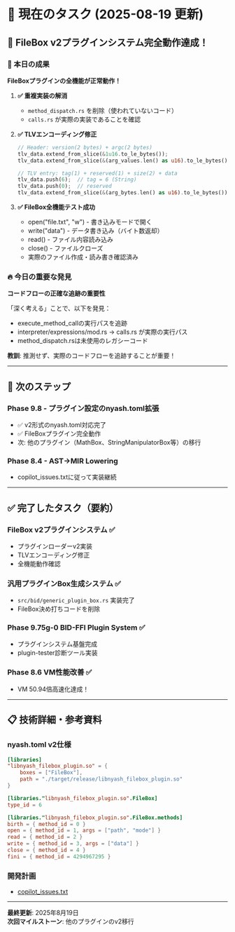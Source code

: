 # 🎯 現在のタスク (2025-08-19 更新)

## 🎉 FileBox v2プラグインシステム完全動作達成！

### 📍 本日の成果
**FileBoxプラグインの全機能が正常動作！**

1. **✅ 重複実装の解消**
   - `method_dispatch.rs` を削除（使われていないコード）
   - `calls.rs` が実際の実装であることを確認

2. **✅ TLVエンコーディング修正**
   ```rust
   // Header: version(2 bytes) + argc(2 bytes)
   tlv_data.extend_from_slice(&1u16.to_le_bytes());
   tlv_data.extend_from_slice(&(arg_values.len() as u16).to_le_bytes());
   
   // TLV entry: tag(1) + reserved(1) + size(2) + data
   tlv_data.push(6);  // tag = 6 (String)
   tlv_data.push(0);  // reserved
   tlv_data.extend_from_slice(&(arg_bytes.len() as u16).to_le_bytes());
   ```

3. **✅ FileBox全機能テスト成功**
   - open("file.txt", "w") - 書き込みモードで開く
   - write("data") - データ書き込み（バイト数返却）
   - read() - ファイル内容読み込み
   - close() - ファイルクローズ
   - 実際のファイル作成・読み書き確認済み

### 🔥 今日の重要な発見
**コードフローの正確な追跡の重要性**

「深く考える」ことで、以下を発見：
- execute_method_callの実行パスを追跡
- interpreter/expressions/mod.rs → calls.rs が実際の実行パス
- method_dispatch.rsは未使用のレガシーコード

**教訓**: 推測せず、実際のコードフローを追跡することが重要！

---

## 🎯 次のステップ

### Phase 9.8 - プラグイン設定のnyash.toml拡張
- ✅ v2形式のnyash.toml対応完了
- ✅ FileBoxプラグイン完全動作
- 次: 他のプラグイン（MathBox、StringManipulatorBox等）の移行

### Phase 8.4 - AST→MIR Lowering
- copilot_issues.txtに従って実装継続

---

## ✅ 完了したタスク（要約）

### FileBox v2プラグインシステム ✅
- プラグインローダーv2実装
- TLVエンコーディング修正
- 全機能動作確認

### 汎用プラグインBox生成システム ✅
- `src/bid/generic_plugin_box.rs` 実装完了
- FileBox決め打ちコードを削除

### Phase 9.75g-0 BID-FFI Plugin System ✅
- プラグインシステム基盤完成
- plugin-tester診断ツール実装

### Phase 8.6 VM性能改善 ✅
- VM 50.94倍高速化達成！

---

## 📋 技術詳細・参考資料

### nyash.toml v2仕様
```toml
[libraries]
"libnyash_filebox_plugin.so" = {
    boxes = ["FileBox"],
    path = "./target/release/libnyash_filebox_plugin.so"
}

[libraries."libnyash_filebox_plugin.so".FileBox]
type_id = 6

[libraries."libnyash_filebox_plugin.so".FileBox.methods]
birth = { method_id = 0 }
open = { method_id = 1, args = ["path", "mode"] }
read = { method_id = 2 }
write = { method_id = 3, args = ["data"] }
close = { method_id = 4 }
fini = { method_id = 4294967295 }
```

### 開発計画
- [copilot_issues.txt](../docs/予定/native-plan/copilot_issues.txt)

---

**最終更新**: 2025年8月19日  
**次回マイルストーン**: 他のプラグインのv2移行